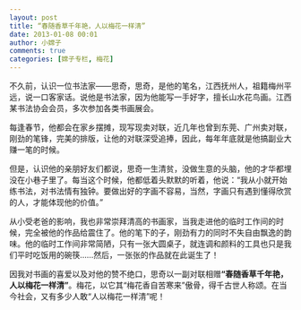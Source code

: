 ```yaml
---
layout: post
title: “春随香草千年艳，人以梅花一样清”
date: 2013-01-08 00:01
author: 小嫦子
comments: true
categories: [嫦子专栏, 梅花]
---
```

不久前，认识一位书法家——思奇，思奇，是他的笔名，江西抚州人，祖籍梅州平远，说一口客家话。说他是书法家，因为他能写一手好字，擅长山水花鸟画。江西某书法协会会员，多次参加各类书画展会。

每逢春节，他都会在家乡摆摊，现写现卖对联，近几年也曾到东莞、广州卖对联，刚劲的笔锋，完美的排版，让他的对联深受追捧，因此，每年年底就是他搞副业大赚一笔的时候。

但是，认识他的亲朋好友们都说，思奇一生清贫，没做生意的头脑，他的才华都埋没在小巷子里了。每当这个时候，他都低着头默默的听着，他说：“我从小就开始练书法，对书法情有独钟。要做出好的字画不容易，当然，字画只有遇到懂得欣赏的人，才能体现他的价值。”
<!--more-->
从小受老爸的影响，我也非常崇拜清高的书画家，当我走进他的临时工作间的时候，完全被他的作品给震住了。他的笔下的子，刚劲有力的同时不失自由飘逸的韵味。他的临时工作间非常简陋，只有一张大圆桌子，就连调和颜料的工具也只是我们平时吃饭用的碗筷……然后，一张张的作品就在此诞生了！

因我对书画的喜爱以及对他的赞不绝口，思奇以一副对联相赠<strong>“春随香草千年艳，人以梅花一样清”</strong>。梅花，以它其“梅花香自苦寒来”傲骨，得千古世人称颂。在当今社会，又有多少人敢“人以梅花一样清”呢！

